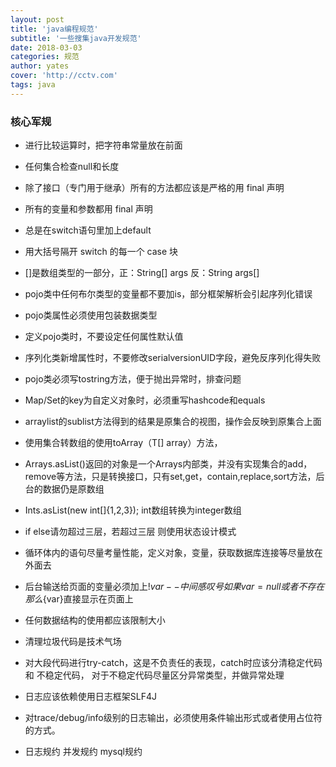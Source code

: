 ```yaml
---
layout: post
title: 'java编程规范'
subtitle: '一些搜集java开发规范'
date: 2018-03-03
categories: 规范
author: yates
cover: 'http://cctv.com'
tags: java
---
```


### 核心军规

- 进行比较运算时，把字符串常量放在前面

- 任何集合检查null和长度

- 除了接口（专门用于继承）所有的方法都应该是严格的用 final 声明

- 所有的变量和参数都用 final 声明

- 总是在switch语句里加上default

- 用大括号隔开 switch 的每一个 case 块

- []是数组类型的一部分，正：String[] args  反：String args[]

- pojo类中任何布尔类型的变量都不要加is，部分框架解析会引起序列化错误

- pojo类属性必须使用包装数据类型

- 定义pojo类时，不要设定任何属性默认值

- 序列化类新增属性时，不要修改serialversionUID字段，避免反序列化得失败

- pojo类必须写tostring方法，便于抛出异常时，排查问题

- Map/Set的key为自定义对象时，必须重写hashcode和equals

- arraylist的sublist方法得到的结果是原集合的视图，操作会反映到原集合上面

- 使用集合转数组的使用toArray（T[] array）方法，

- Arrays.asList()返回的对象是一个Arrays内部类，并没有实现集合的add，remove等方法，只是转换接口，只有set,get，contain,replace,sort方法，后台的数据仍是原数组

- Ints.asList(new int[]{1,2,3}); int数组转换为integer数组

- if else请勿超过三层，若超过三层 则使用状态设计模式

- 循环体内的语句尽量考量性能，定义对象，变量，获取数据库连接等尽量放在外面去

- 后台输送给页面的变量必须加上$!{var} --中间感叹号 如果var=null 或者不存在 那么${var}直接显示在页面上

- 任何数据结构的使用都应该限制大小

- 清理垃圾代码是技术气场

- 对大段代码进行try-catch，这是不负责任的表现，catch时应该分清稳定代码和 不稳定代码，
对于不稳定代码尽量区分异常类型，并做异常处理

- 日志应该依赖使用日志框架SLF4J

- 对trace/debug/info级别的日志输出，必须使用条件输出形式或者使用占位符的方式。

- 日志规约 并发规约  mysql规约


